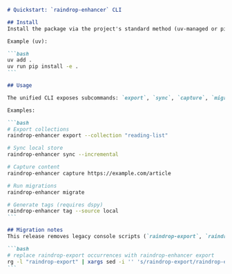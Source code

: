 ````markdown
# Quickstart: `raindrop-enhancer` CLI

## Install
Install the package via the project's standard method (uv-managed or pip):

Example (uv):

```bash
uv add .
uv run pip install -e .
```

## Usage

The unified CLI exposes subcommands: `export`, `sync`, `capture`, `migrate`, `tag`.

Examples:

```bash
# Export collections
raindrop-enhancer export --collection "reading-list"

# Sync local store
raindrop-enhancer sync --incremental

# Capture content
raindrop-enhancer capture https://example.com/article

# Run migrations
raindrop-enhancer migrate

# Generate tags (requires dspy)
raindrop-enhancer tag --source local
```

## Migration notes
This release removes legacy console scripts (`raindrop-export`, `raindrop-sync`, `capture-content`, `raindrop-migrate`, `raindrop-tags`). Update existing scripts and CI to use the new `raindrop-enhancer <subcommand>` invocations. Example sed command to update simple scripts:

```bash
# replace raindrop-export occurrences with raindrop-enhancer export
rg -l "raindrop-export" | xargs sed -i '' 's/raindrop-export/raindrop-enhancer export/g'
```

````
